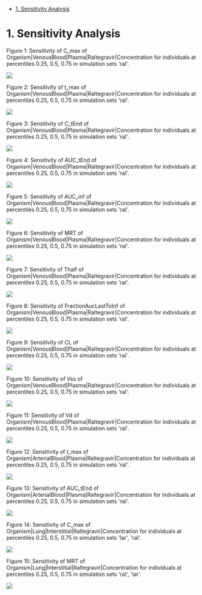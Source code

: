  - [1. Sensitivity Analysis](#1.-sensitivity-analysis)




# 1. Sensitivity Analysis


Figure 1: Sensitivity of C_max of Organism|VenousBlood|Plasma|Raltegravir|Concentration for individuals at percentiles 0.25, 0.5, 0.75 in simulation sets 'ral'.


![](Sensitivity/C_max_Organism-VenousBlood-Plasma-Raltegravir-Concentration.png)


Figure 2: Sensitivity of t_max of Organism|VenousBlood|Plasma|Raltegravir|Concentration for individuals at percentiles 0.25, 0.5, 0.75 in simulation sets 'ral'.


![](Sensitivity/t_max_Organism-VenousBlood-Plasma-Raltegravir-Concentration.png)


Figure 3: Sensitivity of C_tEnd of Organism|VenousBlood|Plasma|Raltegravir|Concentration for individuals at percentiles 0.25, 0.5, 0.75 in simulation sets 'ral'.


![](Sensitivity/C_tEnd_Organism-VenousBlood-Plasma-Raltegravir-Concentration.png)


Figure 4: Sensitivity of AUC_tEnd of Organism|VenousBlood|Plasma|Raltegravir|Concentration for individuals at percentiles 0.25, 0.5, 0.75 in simulation sets 'ral'.


![](Sensitivity/AUC_tEnd_Organism-VenousBlood-Plasma-Raltegravir-Concentration.png)


Figure 5: Sensitivity of AUC_inf of Organism|VenousBlood|Plasma|Raltegravir|Concentration for individuals at percentiles 0.25, 0.5, 0.75 in simulation sets 'ral'.


![](Sensitivity/AUC_inf_Organism-VenousBlood-Plasma-Raltegravir-Concentration.png)


Figure 6: Sensitivity of MRT of Organism|VenousBlood|Plasma|Raltegravir|Concentration for individuals at percentiles 0.25, 0.5, 0.75 in simulation sets 'ral'.


![](Sensitivity/MRT_Organism-VenousBlood-Plasma-Raltegravir-Concentration.png)


Figure 7: Sensitivity of Thalf of Organism|VenousBlood|Plasma|Raltegravir|Concentration for individuals at percentiles 0.25, 0.5, 0.75 in simulation sets 'ral'.


![](Sensitivity/Thalf_Organism-VenousBlood-Plasma-Raltegravir-Concentration.png)


Figure 8: Sensitivity of FractionAucLastToInf of Organism|VenousBlood|Plasma|Raltegravir|Concentration for individuals at percentiles 0.25, 0.5, 0.75 in simulation sets 'ral'.


![](Sensitivity/FractionAucLastToInf_Organism-VenousBlood-Plasma-Raltegravir-Concentration.png)


Figure 9: Sensitivity of CL of Organism|VenousBlood|Plasma|Raltegravir|Concentration for individuals at percentiles 0.25, 0.5, 0.75 in simulation sets 'ral'.


![](Sensitivity/CL_Organism-VenousBlood-Plasma-Raltegravir-Concentration.png)


Figure 10: Sensitivity of Vss of Organism|VenousBlood|Plasma|Raltegravir|Concentration for individuals at percentiles 0.25, 0.5, 0.75 in simulation sets 'ral'.


![](Sensitivity/Vss_Organism-VenousBlood-Plasma-Raltegravir-Concentration.png)


Figure 11: Sensitivity of Vd of Organism|VenousBlood|Plasma|Raltegravir|Concentration for individuals at percentiles 0.25, 0.5, 0.75 in simulation sets 'ral'.


![](Sensitivity/Vd_Organism-VenousBlood-Plasma-Raltegravir-Concentration.png)


Figure 12: Sensitivity of t_max of Organism|ArterialBlood|Plasma|Raltegravir|Concentration for individuals at percentiles 0.25, 0.5, 0.75 in simulation sets 'ral'.


![](Sensitivity/t_max_Organism-ArterialBlood-Plasma-Raltegravir-Concentration.png)


Figure 13: Sensitivity of AUC_tEnd of Organism|ArterialBlood|Plasma|Raltegravir|Concentration for individuals at percentiles 0.25, 0.5, 0.75 in simulation sets 'ral'.


![](Sensitivity/AUC_tEnd_Organism-ArterialBlood-Plasma-Raltegravir-Concentration.png)


Figure 14: Sensitivity of C_max of Organism|Lung|Interstitial|Raltegravir|Concentration for individuals at percentiles 0.25, 0.5, 0.75 in simulation sets 'lar', 'ral'.


![](Sensitivity/C_max_Organism-Lung-Interstitial-Raltegravir-Concentration.png)


Figure 15: Sensitivity of MRT of Organism|Lung|Interstitial|Raltegravir|Concentration for individuals at percentiles 0.25, 0.5, 0.75 in simulation sets 'ral', 'lar'.


![](Sensitivity/MRT_Organism-Lung-Interstitial-Raltegravir-Concentration.png)


